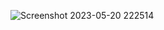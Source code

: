 ![Screenshot 2023-05-20 222514](https://github.com/notsatria/music_app_json/assets/92832439/879253b0-0541-467b-bf06-4f1d924cdc51)
